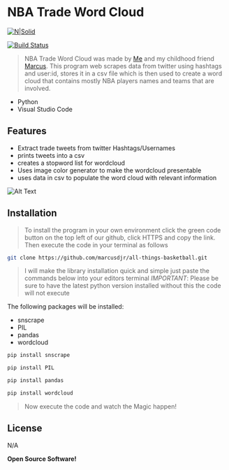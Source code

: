 
# NBA Trade Word Cloud


[![N|Solid](https://cldup.com/dTxpPi9lDf.thumb.png)](https://nodesource.com/products/nsolid)

[![Build Status](https://travis-ci.org/joemccann/dillinger.svg?branch=master)](https://travis-ci.org/joemccann/dillinger)

>NBA Trade Word Cloud was made by  [Me](https://github.com/TatoSec) and my childhood friend [Marcus](https://github.com/marcusdjr). This program web scrapes data from twitter using hashtags and user:id, stores it in a csv file which is then used to create a word cloud that contains mostly NBA players names and teams that are involved.

- Python
- Visual Studio Code

## Features

- Extract trade tweets from twitter Hashtags/Usernames
- prints tweets into a csv
- creates a stopword list for wordcloud
- Uses image color generator to make the wordcloud presentable
- uses data in csv to populate the word cloud with relevant information

![Alt Text](https://media.giphy.com/media/cS2ToCXjcdVnBdmhHR/giphy.gif)



## Installation
>To install the program in your own environment click the green code button on the top left of our github, click HTTPS and copy the link. Then execute the code in your terminal as follows

```sh
git clone https://github.com/marcusdjr/all-things-basketball.git
```


>I will make the library installation quick and simple just paste the commands below into your editors terminal 
*IMPORTANT*: Please be sure to have the latest python version installed without this the code will not execute

The following packages will be installed:
- snscrape
- PIL
- pandas
- wordcloud

```sh
pip install snscrape
```

```sh
pip install PIL
```
```sh
pip install pandas
```
```sh
pip install wordcloud
```
>Now execute the code and watch the Magic happen!

## License

N/A

**Open Source Software!**


